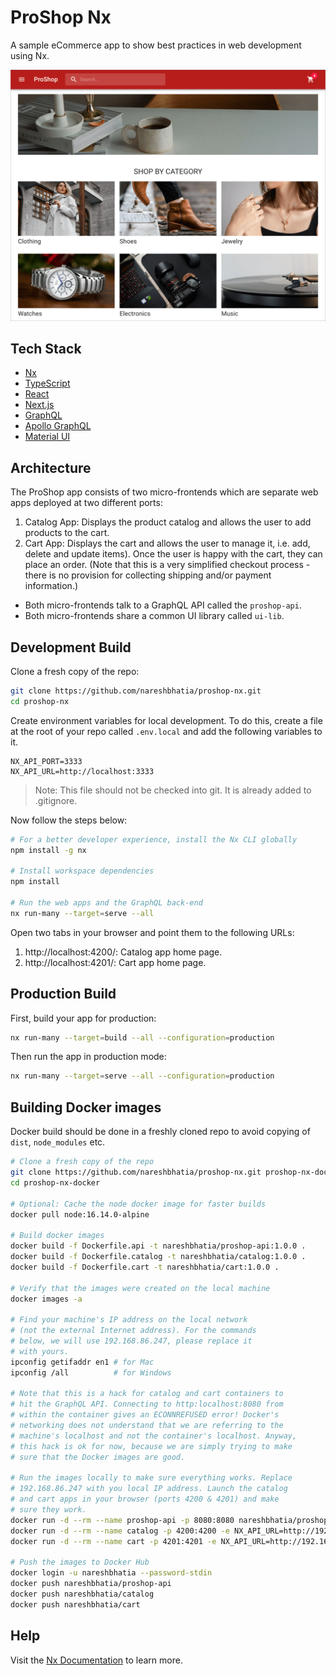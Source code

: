 # ProShop Nx

A sample eCommerce app to show best practices in web development using Nx.

![Home Page](assets/screenshot-home.png)

## Tech Stack

- [Nx](https://nx.dev/)
- [TypeScript](https://www.typescriptlang.org/)
- [React](https://reactjs.org/)
- [Next.js](https://nextjs.org/)
- [GraphQL](https://graphql.org/)
- [Apollo GraphQL](https://www.apollographql.com/)
- [Material UI](https://mui.com/)

## Architecture

The ProShop app consists of two micro-frontends which are separate web apps
deployed at two different ports:

1. Catalog App: Displays the product catalog and allows the user to add products
   to the cart.
2. Cart App: Displays the cart and allows the user to manage it, i.e. add,
   delete and update items). Once the user is happy with the cart, they can
   place an order. (Note that this is a very simplified checkout process - there
   is no provision for collecting shipping and/or payment information.)

- Both micro-frontends talk to a GraphQL API called the `proshop-api`.
- Both micro-frontends share a common UI library called `ui-lib`.

## Development Build

Clone a fresh copy of the repo:

```sh
git clone https://github.com/nareshbhatia/proshop-nx.git
cd proshop-nx
```

Create environment variables for local development. To do this,
create a file at the root of your repo called `.env.local` and
add the following variables to it.

```
NX_API_PORT=3333
NX_API_URL=http://localhost:3333
```

> Note: This file should not be checked into git. It is already
> added to .gitignore.

Now follow the steps below:

```sh
# For a better developer experience, install the Nx CLI globally
npm install -g nx

# Install workspace dependencies
npm install

# Run the web apps and the GraphQL back-end
nx run-many --target=serve --all
```

Open two tabs in your browser and point them to the following URLs:

1. http://localhost:4200/: Catalog app home page.
2. http://localhost:4201/: Cart app home page.

## Production Build

First, build your app for production:

```sh
nx run-many --target=build --all --configuration=production
```

Then run the app in production mode:

```sh
nx run-many --target=serve --all --configuration=production
```

## Building Docker images

Docker build should be done in a freshly cloned repo to avoid copying of `dist`,
`node_modules` etc.

```sh
# Clone a fresh copy of the repo
git clone https://github.com/nareshbhatia/proshop-nx.git proshop-nx-docker
cd proshop-nx-docker

# Optional: Cache the node docker image for faster builds
docker pull node:16.14.0-alpine

# Build docker images
docker build -f Dockerfile.api -t nareshbhatia/proshop-api:1.0.0 .
docker build -f Dockerfile.catalog -t nareshbhatia/catalog:1.0.0 .
docker build -f Dockerfile.cart -t nareshbhatia/cart:1.0.0 .

# Verify that the images were created on the local machine
docker images -a

# Find your machine's IP address on the local network
# (not the external Internet address). For the commands
# below, we will use 192.168.86.247, please replace it
# with yours.
ipconfig getifaddr en1 # for Mac
ipconfig /all          # for Windows

# Note that this is a hack for catalog and cart containers to
# hit the GraphQL API. Connecting to http:localhost:8080 from
# within the container gives an ECONNREFUSED error! Docker's
# networking does not understand that we are referring to the
# machine's localhost and not the container's localhost. Anyway,
# this hack is ok for now, because we are simply trying to make
# sure that the Docker images are good.

# Run the images locally to make sure everything works. Replace
# 192.168.86.247 with you local IP address. Launch the catalog
# and cart apps in your browser (ports 4200 & 4201) and make
# sure they work.
docker run -d --rm --name proshop-api -p 8080:8080 nareshbhatia/proshop-api:1.0.0
docker run -d --rm --name catalog -p 4200:4200 -e NX_API_URL=http://192.168.86.247:8080 nareshbhatia/catalog:1.0.0
docker run -d --rm --name cart -p 4201:4201 -e NX_API_URL=http://192.168.86.247:8080 nareshbhatia/cart:1.0.0

# Push the images to Docker Hub
docker login -u nareshbhatia --password-stdin
docker push nareshbhatia/proshop-api
docker push nareshbhatia/catalog
docker push nareshbhatia/cart
```

## Help

Visit the [Nx Documentation](https://nx.dev) to learn more.

